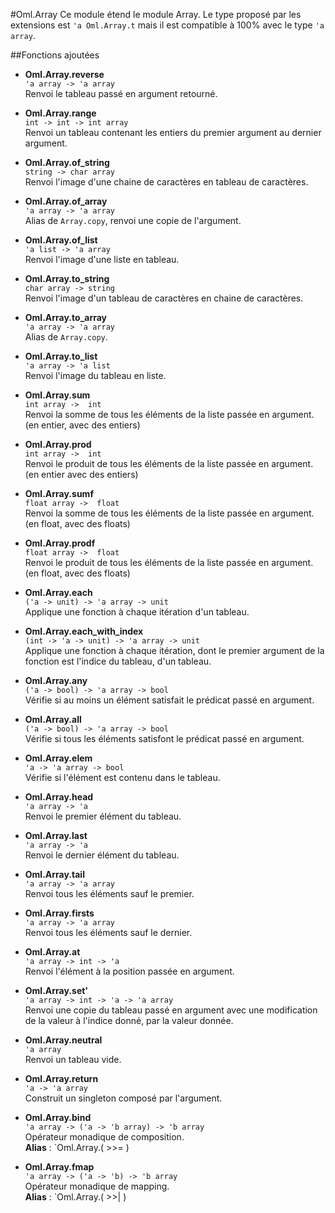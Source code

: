 #Oml.Array
Ce module étend le module Array. Le type proposé par les extensions est `'a Oml.Array.t` mais il est compatible à 100% avec le type `'a array`.

##Fonctions ajoutées

*    **Oml.Array.reverse**  
     `'a array -> 'a array`  
     Renvoi le tableau passé en argument retourné.


*    **Oml.Array.range**  
     `int -> int -> int array`  
     Renvoi un tableau contenant les entiers du premier argument au dernier argument.


*    **Oml.Array.of_string**  
     `string -> char array`  
     Renvoi l'image d'une chaine de caractères en tableau de caractères.


*    **Oml.Array.of_array**  
     `'a array -> 'a array`  
     Alias de `Array.copy`, renvoi une copie de l'argument.


*    **Oml.Array.of_list**  
     `'a list -> 'a array`   
     Renvoi l'image d'une liste en tableau.


*    **Oml.Array.to_string**  
     `char array -> string`   
     Renvoi l'image d'un tableau de caractères en chaine de caractères.


*    **Oml.Array.to_array**  
     `'a array -> 'a array`   
     Alias de `Array.copy`.


*    **Oml.Array.to_list**  
     `'a array -> 'a list`   
     Renvoi l'image du tableau en liste.


*    **Oml.Array.sum**  
     `int array ->  int`   
     Renvoi la somme de tous les éléments de la liste passée en argument. (en entier, avec des entiers)


*    **Oml.Array.prod**  
     `int array ->  int`   
     Renvoi le produit de tous les éléments de la liste passée en argument. (en entier avec des entiers)


*    **Oml.Array.sumf**  
     `float array ->  float`   
     Renvoi la somme de tous les éléments de la liste passée en argument. (en float, avec des floats)



*    **Oml.Array.prodf**  
     `float array ->  float`   
     Renvoi le produit de tous les éléments de la liste passée en argument. (en float, avec des floats)


*    **Oml.Array.each**  
     `('a -> unit) -> 'a array -> unit`   
     Applique une fonction à chaque itération d'un tableau.


*    **Oml.Array.each_with_index**  
     `(int -> 'a -> unit) -> 'a array -> unit`   
     Applique une fonction à chaque itération, dont le premier argument de la fonction est l'indice du tableau, d'un tableau.


*    **Oml.Array.any**  
     `('a -> bool) -> 'a array -> bool`   
     Vérifie si au moins un élément satisfait le prédicat passé en argument.

*    **Oml.Array.all**  
     `('a -> bool) -> 'a array -> bool`   
     Vérifie si tous les éléments satisfont le prédicat passé en argument.

*    **Oml.Array.elem**  
     `'a -> 'a array -> bool`   
     Vérifie si l'élément est contenu dans le tableau.

*    **Oml.Array.head**  
     `'a array -> 'a`   
     Renvoi le premier élément du tableau.

*    **Oml.Array.last**  
     `'a array -> 'a`   
     Renvoi le dernier élément du tableau.

*    **Oml.Array.tail**  
     `'a array -> 'a array`   
     Renvoi tous les éléments sauf le premier.

*    **Oml.Array.firsts**  
     `'a array -> 'a array`   
     Renvoi tous les éléments sauf le dernier.


*    **Oml.Array.at**  
     `'a array -> int -> 'a`   
     Renvoi l'élément à la position passée en argument.


*    **Oml.Array.set'**  
     `'a array -> int -> 'a -> 'a array`   
     Renvoi une copie du tableau passé en argument avec une modification de la valeur à l'indice donné, par la valeur donnée.


*    **Oml.Array.neutral**  
     `'a array`   
     Renvoi un tableau vide.


*    **Oml.Array.return**  
     `'a -> 'a array`   
     Construit un singleton composé par l'argument.


*    **Oml.Array.bind**  
     `'a array -> ('a -> 'b array) -> 'b array`   
     Opérateur monadique de composition.  
     **Alias** : `Oml.Array.( >>= )


*    **Oml.Array.fmap**  
     `'a array -> ('a -> 'b) -> 'b array`   
     Opérateur monadique de mapping.  
     **Alias** : `Oml.Array.( >>| )
